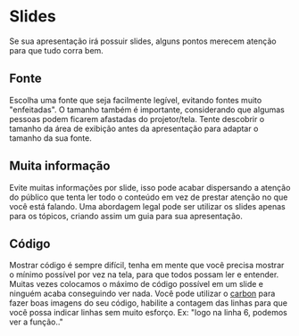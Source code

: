 # Slides
Se sua apresentação irá possuir slides, alguns pontos merecem atenção para que tudo corra bem.

## Fonte
Escolha uma fonte que seja facilmente legível, evitando fontes muito "enfeitadas". O tamanho também é importante, considerando que algumas pessoas podem ficarem afastadas do projetor/tela. Tente descobrir o tamanho da área de exibição antes da apresentação para adaptar o tamanho da sua fonte.

## Muita informação
Evite muitas informações por slide, isso pode acabar dispersando a atenção do público que tenta ler todo o conteúdo em vez de prestar atenção no que você está falando. Uma abordagem legal pode ser utilizar os slides apenas para os tópicos, criando assim um guia para sua apresentação.

## Código
Mostrar código é sempre difícil, tenha em mente que você precisa mostrar o mínimo possível por vez na tela, para que todos possam ler e entender. Muitas vezes colocamos o máximo de código possível em um slide e ninguém acaba conseguindo ver nada. Você pode utilizar o [carbon](http://carbon.now.sh/) para fazer boas imagens do seu código, habilite a contagem das linhas para que você possa indicar linhas sem muito esforço. Ex: "logo na linha 6, podemos ver a função.."
